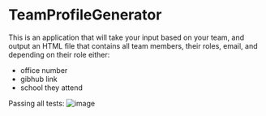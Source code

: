 # TeamProfileGenerator

This is an application that will take your input based on your team, and output an HTML file that contains all team members, their roles, email, and depending on their role either:
- office number
- gibhub link
- school they attend

Passing all tests:
![image](https://user-images.githubusercontent.com/98971970/166171833-9e45222f-2ad9-428a-a469-6ae3dbc60d65.png)
